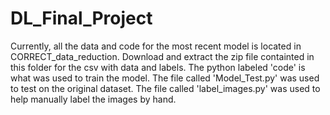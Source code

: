 # DL_Final_Project
Currently, all the data and code for the most recent model is located in CORRECT_data_reduction. Download and extract the zip file containted in this folder for the csv with data and labels. The python labeled 'code' is what was used to train the model. The file called 'Model_Test.py' was used to test on the original dataset. The file called 'label_images.py' was used to help manually label the images by hand. 
